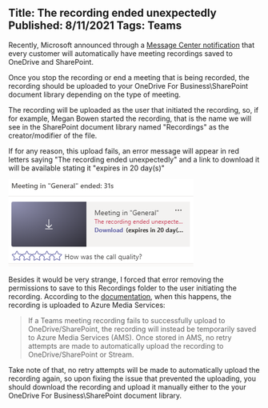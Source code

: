 Title: The recording ended unexpectedly
Published: 8/11/2021
Tags: Teams
---

Recently, Microsoft announced through a [Message Center notification](https://admin.microsoft.com/#/MessageCenter/:/messages/MC222640) that every customer will automatically have meeting recordings saved to OneDrive and SharePoint.

Once you stop the recording or end a meeting that is being recorded, the recording should be uploaded to your OneDrive For Business\SharePoint document library depending on the type of meeting.

The recording will be uploaded as the user that initiated the recording, so, if for example, Megan Bowen started the recording, that is the name we will see in the SharePoint document library named "Recordings" as the creator/modifier of the file.

If for any reason, this upload fails, an error message will appear in red letters saying "The recording ended unexpectedly" and a link to download it will be available stating it "expires in 20 day(s)"

![Teams Meetings Recording Error](/images/tmr_error.png)

Besides it would be very strange, I forced that error removing the permissions to save to this Recordings folder to the user initiating the recording.
According to the [documentation](https://docs.microsoft.com/MicrosoftTeams/tmr-meeting-recording-change), when this happens, the recording is uploaded to Azure Media Services:

>If a Teams meeting recording fails to successfully upload to OneDrive/SharePoint, the recording will instead be temporarily saved to Azure Media Services (AMS). Once stored in AMS, no retry attempts are made to automatically upload the recording to OneDrive/SharePoint or Stream.

Take note of that, no retry attempts will be made to automatically upload the recording again, so upon fixing the issue that prevented the uploading, you should download the recording and upload it manually either to the your OneDrive For Business\SharePoint document library.


